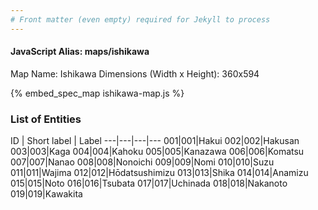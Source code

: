 ```yaml
---
# Front matter (even empty) required for Jekyll to process
---
```


#### JavaScript Alias: maps/ishikawa

Map Name: Ishikawa
Dimensions (Width x Height): 360x594



{% embed_spec_map ishikawa-map.js %}

### List of Entities

ID | Short label | Label
---|---|---|---
001|001|Hakui
002|002|Hakusan
003|003|Kaga
004|004|Kahoku
005|005|Kanazawa
006|006|Komatsu
007|007|Nanao
008|008|Nonoichi
009|009|Nomi
010|010|Suzu
011|011|Wajima
012|012|Hōdatsushimizu
013|013|Shika
014|014|Anamizu
015|015|Noto
016|016|Tsubata
017|017|Uchinada
018|018|Nakanoto
019|019|Kawakita